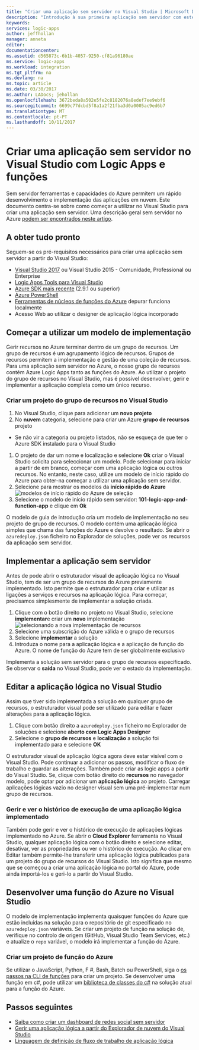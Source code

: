 ```yaml
---
title: "Criar uma aplicação sem servidor no Visual Studio | Microsoft Docs"
description: "Introdução à sua primeira aplicação sem servidor com este guia sobre como criar, implementar e gerir a aplicação no Visual Studio."
keywords: 
services: logic-apps
author: jeffhollan
manager: anneta
editor: 
documentationcenter: 
ms.assetid: d565873c-6b1b-4057-9250-cf81a96180ae
ms.service: logic-apps
ms.workload: integration
ms.tgt_pltfrm: na
ms.devlang: na
ms.topic: article
ms.date: 03/30/2017
ms.author: LADocs; jehollan
ms.openlocfilehash: 3672beda8a502e5fe2c8182076a8edef7ee9ebf6
ms.sourcegitcommit: 6699c77dcbd5f8a1a2f21fba3d0a0005ac9ed6b7
ms.translationtype: MT
ms.contentlocale: pt-PT
ms.lasthandoff: 10/11/2017
---
```

# <a name="build-a-serverless-app-in-visual-studio-with-logic-apps-and-functions"></a>Criar uma aplicação sem servidor no Visual Studio com Logic Apps e funções

Sem servidor ferramentas e capacidades do Azure permitem um rápido desenvolvimento e implementação das aplicações em nuvem.  Este documento centra-se sobre como começar a utilizar no Visual Studio para criar uma aplicação sem servidor.  Uma descrição geral sem servidor no Azure [podem ser encontrados neste artigo](logic-apps-serverless-overview.md).

## <a name="getting-everything-ready"></a>A obter tudo pronto

Seguem-se os pré-requisitos necessários para criar uma aplicação sem servidor a partir do Visual Studio:

* [Visual Studio 2017](https://www.visualstudio.com/vs/) ou Visual Studio 2015 - Comunidade, Professional ou Enterprise
* [Logic Apps Tools para Visual Studio](https://marketplace.visualstudio.com/items?itemName=VinaySinghMSFT.AzureLogicAppsToolsforVisualStudio-18551)
* [Azure SDK mais recente](https://azure.microsoft.com/downloads/) (2.9.1 ou superior)
* [Azure PowerShell](https://github.com/Azure/azure-powershell#installation)
* [Ferramentas de núcleos de funções do Azure](https://www.npmjs.com/package/azure-functions-core-tools) depurar funciona localmente
* Acesso Web ao utilizar o designer de aplicação lógica incorporado

## <a name="getting-started-with-a-deployment-template"></a>Começar a utilizar um modelo de implementação

Gerir recursos no Azure terminar dentro de um grupo de recursos.  Um grupo de recursos é um agrupamento lógico de recursos.  Grupos de recursos permitem a implementação e gestão de uma coleção de recursos.  Para uma aplicação sem servidor no Azure, o nosso grupo de recursos contém Azure Logic Apps tanto as funções do Azure.  Ao utilizar o projeto do grupo de recursos no Visual Studio, mas é possível desenvolver, gerir e implementar a aplicação completa como um único recurso.

### <a name="create-a-resource-group-project-in-visual-studio"></a>Criar um projeto do grupo de recursos no Visual Studio

1. No Visual Studio, clique para adicionar um **novo projeto**
1. No **nuvem** categoria, selecione para criar um Azure **grupo de recursos** projeto  
 * Se não vir a categoria ou projeto listados, não se esqueça de que ter o Azure SDK instalado para o Visual Studio
1. O projeto de dar um nome e localização e selecione **Ok** criar o Visual Studio solicita para seleccionar um modelo.  Pode selecionar para iniciar a partir de em branco, começar com uma aplicação lógica ou outros recursos.  No entanto, neste caso, utilize um modelo de início rápido do Azure para obter-na começar a utilizar uma aplicação sem servidor.
1. Selecione para mostrar os modelos da **início rápido do Azure** ![modelos de início rápido do Azure de seleção][1]
1. Selecione o modelo de início rápido sem servidor: **101-logic-app-and-function-app** e clique em **Ok**

O modelo de guia de introdução cria um modelo de implementação no seu projeto de grupo de recursos.  O modelo contém uma aplicação lógica simples que chama das funções do Azure e devolve o resultado.  Se abrir o `azuredeploy.json` ficheiro no Explorador de soluções, pode ver os recursos da aplicação sem servidor.

## <a name="deploying-the-serverless-application"></a>Implementar a aplicação sem servidor

Antes de pode abrir o estruturador visual de aplicação lógica no Visual Studio, tem de ser um grupo de recursos do Azure previamente implementado.  Isto permite que o estruturador para criar e utilizar as ligações a serviços e recursos na aplicação lógica.  Para começar, precisamos simplesmente de implementar a solução criada.

1. Clique com o botão direito no projeto no Visual Studio, selecione **implementar**e criar um **novo** implementação ![selecionando a nova implementação de recursos][2]
1. Selecione uma subscrição do Azure válida e o grupo de recursos
1. Selecione **implementar** a solução
1. Introduza o nome para a aplicação lógica e a aplicação de função do Azure.  O nome de função do Azure tem de ser globalmente exclusivo

Implementa a solução sem servidor para o grupo de recursos especificado.  Se observar o **saída** no Visual Studio, pode ver o estado da implementação.

## <a name="editing-the-logic-app-in-visual-studio"></a>Editar a aplicação lógica no Visual Studio

Assim que tiver sido implementada a solução em qualquer grupo de recursos, o estruturador visual pode ser utilizado para editar e fazer alterações para a aplicação lógica.

1. Clique com botão direito a `azuredeploy.json` ficheiro no Explorador de soluções e selecione **aberto com Logic Apps Designer**
1. Selecione o **grupo de recursos** e **localização** a solução foi implementado para e selecione **OK**

O estruturador visual de aplicação lógica agora deve estar visível com o Visual Studio.  Pode continuar a adicionar os passos, modificar o fluxo de trabalho e guardar as alterações.  Também pode criar as logic apps a partir do Visual Studio.  Se, clique com botão direito do **recursos** no navegador modelo, pode optar por adicionar um **aplicação lógica** ao projeto.  Carregar aplicações lógicas vazio no designer visual sem uma pré-implementar num grupo de recursos.

### <a name="managing-and-viewing-run-history-for-a-deployed-logic-app"></a>Gerir e ver o histórico de execução de uma aplicação lógica implementado

Também pode gerir e ver o histórico de execução de aplicações lógicas implementado no Azure.  Se abrir o **Cloud Explorer** ferramenta no Visual Studio, qualquer aplicação lógica com o botão direito e selecione editar, desativar, ver as propriedades ou ver o histórico de execução.  Ao clicar em Editar também permite-lhe transferir uma aplicação lógica publicados para um projeto do grupo de recursos do Visual Studio.  Isto significa que mesmo que se começou a criar uma aplicação lógica no portal do Azure, pode ainda importá-los e geri-lo a partir do Visual Studio.

## <a name="developing-an-azure-function-in-visual-studio"></a>Desenvolver uma função do Azure no Visual Studio

O modelo de implementação implementa quaisquer funções do Azure que estão incluídas na solução para o repositório de git especificado no `azuredeploy.json` variáveis.  Se criar um projeto de função na solução de, verifique no controlo de origem (GitHub, Visual Studio Team Services, etc.) e atualize o `repo` variável, o modelo irá implementar a função do Azure.

### <a name="creating-an-azure-function-project"></a>Criar um projeto de função do Azure

Se utilizar o JavaScript, Python, F #, Bash, Batch ou PowerShell, siga o [os passos na CLI de funções](../azure-functions/functions-run-local.md) para criar um projeto.  Se desenvolver uma função em c#, pode utilizar um [biblioteca de classes do c#](https://blogs.msdn.microsoft.com/appserviceteam/2017/03/16/publishing-a-net-class-library-as-a-function-app/) na solução atual para a função do Azure.

## <a name="next-steps"></a>Passos seguintes

* [Saiba como criar um dashboard de redes social sem servidor](logic-apps-scenario-social-serverless.md)
* [Gerir uma aplicação lógica a partir do Explorador de nuvem do Visual Studio](logic-apps-manage-from-vs.md)
* [Linguagem de definição de fluxo de trabalho de aplicação lógica](logic-apps-workflow-definition-language.md)

<!-- Image references -->
[1]: ./media/logic-apps-serverless-get-started-vs/select-template.png
[2]: ./media/logic-apps-serverless-get-started-vs/deploy.png
